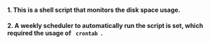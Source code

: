 #### 1. This is a shell script that monitors the disk space usage. 
#### 2. A weekly scheduler to automatically run the script is set, which required the usage of ```  crontab  ```.
